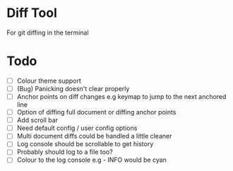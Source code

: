 # Diff Tool

For git diffing in the terminal

# Todo

- [ ] Colour theme support
- [ ] (Bug) Panicking doesn't clear properly
- [ ] Anchor points on diff changes e.g keymap to jump to the next anchored line
- [ ] Option of diffing full document or diffing anchor points
- [ ] Add scroll bar
- [ ] Need default config / user config options
- [ ] Multi document diffs could be handled a little cleaner
- [ ] Log console should be scrollable to get history
- [ ] Probably should log to a file too?
- [ ] Colour to the log console e.g - INFO would be cyan

